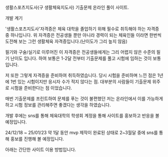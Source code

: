 생활스포츠지도사(구 생활체육지도사) 기출문제 온라인 풀이 사이트.

개발 계기

'생활스포츠지도사'자격증은 체육 대학을 졸업하기 위해 필수로 취득해야 하는 자격증 중 하나입니다.
위 자격증은 전공생들 뿐만 아니라 경력이 되는 체육인들 이라면 한번씩 도전해 보는 그런 생활체육 자격증입니다.(난이도가 그리 높지 않음)

필기와 구술/실기로 이루어진 이 자격증은 전공생들에게는 그리 어렵지 않은 수준의 필기 난이도 입니다.
하여 보통은 1-2달 전부터 기출문제를 풀고 시험에 임하는 것이 보통입니다.

저 또한 그렇게 자격증을 준비하여 취득하였습니다.
당시 시험을 준비하며 느낀 점은 1년에 1번 있는 시험이지만 응시자 수가 적지 않다는 점.
대부분의 사람들이 기출문제 위주로 시험을 준비한다는 점 이었습니다.

매번 기출문제를 프린트하여 문제를 푸는 것이 불편했던 저는 온라인에서 이를 가능하게 하고 시험 정보를 관리해주면 좋겠다는 생각을 하였습니다.

개발 후에는 sns를 통해 체육대학의 학생회 계정을 통해 사이트를 홍보하고 반응을 볼 예정입니다.

24/12/18 ~ 25/01/23 약 1달 동안 mvp 제작이 완료된 상태로 2~3월달 중에 sns를 통해 홍보를 진행해 볼 예정입니다.

아래는 간단한 사이트 이용 방법입니다.
